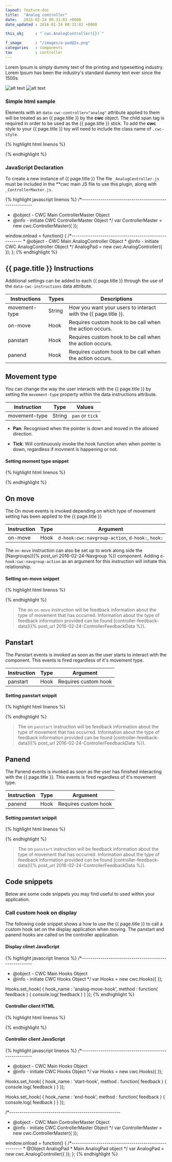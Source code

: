```yaml
---
layout: feature-doc
title:  "Analog controller"
date:   2016-02-24 00:31:01 +0000
date_updated : 2016-01-24 00:31:02 +0000

this_obj     : "`cwc.AnalogController({})`"

f_image      : "/images/a-pad@2x.png"
categories   : components
tax          : controller
---
```

Lorem Ipsum is simply dummy text of the printing and typesetting industry. Lorem Ipsum has been the industry's standard dummy text ever since the 1500s
<!--more-->

![alt text]( ../images/a-pad-2@2x.png "Logo Title Text 1")
![alt text]( ../images/a-pad@2x.png "Logo Title Text 1")

### Simple html sample
Elements with an `data-cwc-controller="analog"` attribute applied to them will be treated as an {{ page.title }} by the **cwc** object. The child span tag is required in order to be used as the {{ page.title }} stick. To add the **cwc** style to your {{ page.title }} toy will need to include the class name of `.cwc-style`.

{% highlight html linenos %}
<div class="cwc-style" data-cwc-controller="analog"  >
  <span></span>
</div>
{% endhighlight %}

### JavaScript Declaration
To create a new instance of {{ page.title }} The file `_AnalogController.js` must be included in the ***cwc* main JS file to use this plugin, along with `_ControllerMaster.js`.

{% highlight javascript linenos %}
/*------------------------------------------------------
* @object - CWC Main ControllerMaster Object
* @info   - initiate CWC ControllerMaster Object
*/
var ControllerMaster = new cwc.ControllerMaster({
});

window.onload = function() {
    /*------------------------------------------------------
    * @object - CWC Main AnalogController Object
    * @info   - initiate CWC AnalogController Object
    */
    AnalogPad = new cwc.AnalogController({
    });
};
{% endhighlight %}

## {{ page.title }} Instructions
Additional settings can be added to each {{ page.title }} through the use of the `data-cwc-instructions` data attribute.

| Instructions  | Types   | Descriptions                                                   |
| ------------- | ------- | --------------                                                 |
| movement-type | String  | How you want your users to interact with the {{ page.title }}. |
| on-move       | Hook    | Requires custom hook to be call when the action occurs.        |
| panstart      | Hook    | Requires custom hook to be call when the action occurs.        |
| panend        | Hook    | Requires custom hook to be call when the action occurs.        |



[comment]: <> (--------------------------------------------------------------------------------------------------------)

## Movement type
You can change the way the user interacts with the {{ page.title }} by setting the `movement-type` property within the data instructions attribute.

| Instruction   | Type    | Values            |
| ------------- | ------- | --------------    |
| movement-type | String  | `pan` or `tick`   |

- **Pan**: Recognised when the pointer is down and moved in the allowed direction.

- **Tick**: Will continuously invoke the hook function when when pointer is down, regardless if movment is happening or not.

#### Setting moment type snippet
{% highlight html linenos %}
<div class="cwc-style" data-cwc-controller="analog"
  data-cwc-instructions='{ "movement-type" : "tick" }' >
  <span></span>
</div>
{% endhighlight %}


[comment]: <> (--------------------------------------------------------------------------------------------------------)

## On move
The On move events is invoked depending on which type of movement setting has been applied to the {{ page.title }}

| Instruction   | Type    | Argument             |
| ------------- | ------- | --------------       |
| on-move       | Hook    | `d-hook:cwc:navgroup-action`, `d-hook:`, `hook:` |

The `on-move` instruction can also be set up to work along side the [Navgroups]({% post_url 2016-02-24-Navgroup %}) component. Adding `d-hook:cwc:navgroup-action` as an argument for this instruction will initiate this relationship.

#### Setting on-move snippet
{% highlight html linenos %}
<div class="cwc-style" data-cwc-controller="analog"
  data-cwc-instructions='{ "on-move" : "hook:on-move-hook“ }' >
  <span></span>
</div>

<div class="cwc-style" data-cwc-controller="analog"
  data-cwc-instructions='{ "on-move" : "d-hook:cwc:navgroup-action“ }' >
  <span></span>
</div>
{% endhighlight %}

>The on `on-move` instruction will be feedback information about the type of movement that has occurred. Information about the type of feedback information provided can be found [controller-feedback-data]({% post_url 2016-02-24-ControllerFeedbackData %}).



[comment]: <> (--------------------------------------------------------------------------------------------------------)

## Panstart
The Panstart events is invoked as soon as the user starts to interact with the component. This events is fired regardless of it's movement type.

| Instruction   | Type    | Argument             |
| ------------- | ------- | --------------       |
| panstart      | Hook    | Requires custom hook |

#### Setting panstart snippit
{% highlight html linenos %}
<div class="cwc-style" data-cwc-controller="analog"
  data-cwc-instructions='{ "panstart" : "d-hook:pan-started“ }' >
  <span></span>
</div>
{% endhighlight %}

>The on `panstart` instruction will be feedback information about the type of movement that has occurred. Information about the type of feedback information provided can be found [controller-feedback-data]({% post_url 2016-02-24-ControllerFeedbackData %}).




[comment]: <> (--------------------------------------------------------------------------------------------------------)

## Panend
The Panend events is invoked as soon as the user has finished interacting with the {{ page.title }}. This events is fired regardless of it's movement type.

| Instruction   | Type    | Argument             |
| ------------- | ------- | --------------       |
| panend        | Hook    | Requires custom hook |

#### Setting panstart snippit
{% highlight html linenos %}
<div class="cwc-style" data-cwc-controller="analog"
  data-cwc-instructions='{ "panstart" : "hook:pan-ended }' >
  <span></span>
</div>
{% endhighlight %}

>The on `panstart` instruction will be feedback information about the type of movement that has occurred. Information about the type of feedback information provided can be found [controller-feedback-data]({% post_url 2016-02-24-ControllerFeedbackData %}).



[comment]: <> (--------------------------------------------------------------------------------------------------------)

## Code snippets
Below are some code snippets you may find useful to used within your application.

### Call custom hook on display
The following code snippet shows a how to use the {{ page.title }} to call a custom hook set on the display application when moving. The panstart and panend hooks are called on the controller application.

#### Display clinet JavaScript
{% highlight javascript linenos %}
/*------------------------------------------------------
* @object - CWC Main Hooks Object
* @info   - initiate CWC Hooks Object
*/
var Hooks = new cwc.Hooks({
});

Hooks.set_hook( {
  hook_name : 'analog-move-hook',
  method    : function( feedback ) { console.log( feedback )  }
});
{% endhighlight %}

#### Controller client HTML
{% highlight html linenos %}
<div class="cwc-style" data-cwc-controller="analog"
  data-cwc-instructions='{ "movement-type" : "tick", "on-move" : “d-hook:analog-move-hook“, "pan-start" : "hook:start-hook“, "pan-end" : "hook:on-end  }'  >
  <span></span>
</div>
{% endhighlight %}

#### Controller client JavaScript
{% highlight javascript linenos %}
/*------------------------------------------------------
* @object - CWC Main Hooks Object
* @info   - initiate CWC Hooks Object
*/
var Hooks = new cwc.Hooks({
});

Hooks.set_hook( {
  hook_name : 'start-hook',
  method    : function( feedback ) { console.log( feedback )  }
});

Hooks.set_hook( {
  hook_name : 'end-hook',
  method    : function( feedback ) { console.log( feedback )  }
});

/*------------------------------------------------------
* @object - CWC Main ControllerMaster Object
* @info   - initiate CWC ControllerMaster Object
*/
var ControllerMaster = new cwc.ControllerMaster({
});

window.onload = function() {
    /*------------------------------------------------------
    * @Object AnalogPad
    * Main AnalogPad object
    */
    var AnalogPad = new cwc.AnalogController({
    });
};
{% endhighlight %}